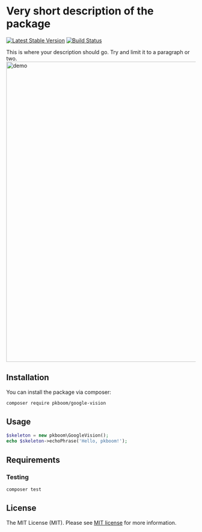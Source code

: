 # Very short description of the package

[![Latest Stable Version](https://poser.pugx.org/pkboom/google-vision/v/stable)](https://packagist.org/packages/pkboom/google-vision)
[![Build Status](https://travis-ci.com/pkboom/google-vision.svg?branch=master)](https://travis-ci.com/pkboom/google-vision)

This is where your description should go. Try and limit it to a paragraph or two.
<img src="/images/demo.png" width="800"  title="demo">

## Installation

You can install the package via composer:

```bash
composer require pkboom/google-vision
```

## Usage

```php
$skeleton = new pkboom\GoogleVision();
echo $skeleton->echoPhrase('Hello, pkboom!');
```

## Requirements

### Testing

```bash
composer test
```

## License

The MIT License (MIT). Please see [MIT license](http://opensource.org/licenses/MIT) for more information.
